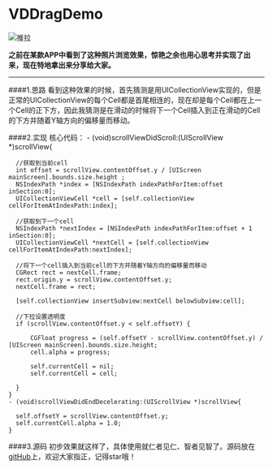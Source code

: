 # VDDragDemo


![推拉](http://upload-images.jianshu.io/upload_images/1394392-a6af5776b844a3f6.gif?imageMogr2/auto-orient/strip)

**之前在某款APP中看到了这种照片浏览效果，惊艳之余也用心思考并实现了出来，现在特地拿出来分享给大家。**
*****

####1.思路
看到这种效果的时候，首先猜测是用UICollectionView实现的，但是正常的UICollectionView的每个Cell都是首尾相连的，现在却是每个Cell都在上一个Cell的正下方，因此我猜测是在滑动的时候将下一个Cell插入到正在滑动的Cell的下方并随着Y轴方向的偏移量而移动。

####2.实现
核心代码：
    - (void)scrollViewDidScroll:(UIScrollView *)scrollView{
    
      //获取到当前cell
      int offset = scrollView.contentOffset.y / [UIScreen mainScreen].bounds.size.height ;
      NSIndexPath *index = [NSIndexPath indexPathForItem:offset inSection:0];
      UICollectionViewCell *cell = [self.collectionView cellForItemAtIndexPath:index];
    
      //获取到下一个cell
      NSIndexPath *nextIndex = [NSIndexPath indexPathForItem:offset + 1 inSection:0];
      UICollectionViewCell *nextCell = [self.collectionView cellForItemAtIndexPath:nextIndex];
    
      //将下一个cell插入到当前cell的下方并随着Y轴方向的偏移量而移动
      CGRect rect = nextCell.frame;
      rect.origin.y = scrollView.contentOffset.y;
      nextCell.frame = rect;
    
      [self.collectionView insertSubview:nextCell belowSubview:cell];
    
      //下拉设置透明度
      if (scrollView.contentOffset.y < self.offsetY) {
        
          CGFloat progress = (self.offsetY - scrollView.contentOffset.y) / [UIScreen mainScreen].bounds.size.height;
          cell.alpha = progress;

          self.currentCell = nil;
          self.currentCell = cell;
        
      }
    }
    - (void)scrollViewDidEndDecelerating:(UIScrollView *)scrollView{
    
      self.offsetY = scrollView.contentOffset.y;
      self.currentCell.alpha = 1.0;
    }
####3.源码
初步效果就这样了，具体使用就仁者见仁、智者见智了。源码放在[gitHub](https://github.com/VeteranDriver/VDDragDemo)上，欢迎大家指正，记得star哦！
